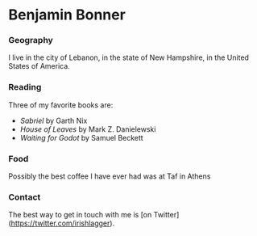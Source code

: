 # Benjamin Bonner

### Geography

I live in the city of Lebanon, in the state of New Hampshire, in the United States of America.

### Reading

Three of my favorite books are:

- *Sabriel* by Garth Nix
- *House of Leaves* by Mark Z. Danielewski
- *Waiting for Godot* by Samuel Beckett

### Food

Possibly the best coffee I have ever had was at Taf in Athens

### Contact

The best way to get in touch with me is [on Twitter] (https://twitter.com/irishlagger).
